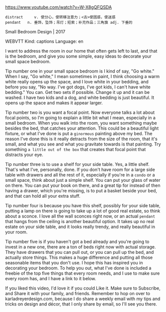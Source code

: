 https://www.youtube.com/watch?v=W-X8gQFQSDA

```
distract     v. 使分心，使转移注意力；<古>使困惑，使迷惑
pendant   n. 垂饰，坠饰；吊灯；短索；补充作品；三角旗 adj. 下垂的       
```

Small Bedroom Design | 2017

WEBVTT Kind: captions Language: en 

I want to address the room in our home that often gets left to last, and that is the bedroom, and give you some simple, easy ideas to decorate your small space bedroom. 

Tip number one in your small space bedroom is I kind of say, "Go white." When I say, "Go white," I mean sometimes in paint, I think choosing a warm white really opens up the space, and I love white in your bedding, and before you say, "No way. I've got dogs, I've got kids, I can't have white bedding." You can. Get two sets if possible. Change it up and it can be washed. I have two kids and a dog, and white bedding is just beautiful. It opens up the space and makes it appear larger. 

Tip number two is you want a focal point. Now everyone talks a lot about focal points, so I'm going to explain a little bit what I mean, especially in a small bedroom. When you walk into the room, you want something maybe besides the bed, that catches your attention. This could be a beautiful light fixture, or what I've done is put a `ginormous` painting above my bed. The reason I've done this is it really detracts from the size of the room, that it's small, and what you see and what you gravitate towards is that painting. Try something `a little out of the box` that creates that focal point that distracts your eye. 

Tip number three is to use a shelf for your side table. Yes, a little shelf. That's what I've, personally, done. If you don't have room for a large side table with drawers and all the rest of it, especially if you're in a `condo` or a small space, think about just a simple shelf. You can put your glass of water on there. You can put your book on there, and a great tip for instead of then having a drawer, which you're missing, is to put a basket beside your bed, and that can hold all your extra stuff. 

Tip number four is because you have this shelf, possibly for your side table, putting a lamp on there is going to take up a lot of good real estate, so think about a sconce. I love all the wall sconces right now, or an actual `pendant` that hangs from the ceiling is another beautiful option. It takes up no real estate on your side table, and it looks really trendy, and really beautiful in your room. 

Tip number five is if you haven't got a bed already and you're going to invest in a new one, there are a ton of beds right now with actual storage. They have drawers that you can pull out, or you can pull up the bed, and actually store things. This makes a huge difference and putting all those seasonable items that you don't use. I hope this has inspired you in decorating your bedroom. To help you out, what I've done is included a freebie of the top five things that every room needs, and I use to make sure every room has, and I have a link to it below. 

If you liked this video, I'd love it if you could Like it. Make sure to Subscribe, and Share it with your family, and friends. Remember to hop on over to karladreyerdesign.com, because I do share a weekly email with my tips and tricks on design and décor, that I only share by email, so I'll see you there. 